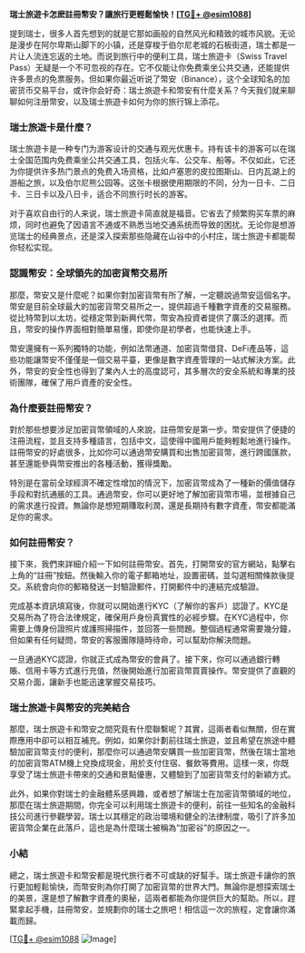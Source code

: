 **瑞士旅遊卡怎麽註冊幣安？讓旅行更輕鬆愉快！[[TG💪+ @esim1088](https://t.me/s/esim1088)]**

提到瑞士，很多人首先想到的就是它那如画般的自然风光和精致的城市风貌。无论是漫步在阿尔卑斯山脚下的小镇，还是穿梭于伯尔尼老城的石板街道，瑞士都是一片让人流连忘返的土地。而说到旅行中的便利工具，瑞士旅遊卡（Swiss Travel Pass）无疑是一个不可忽视的存在。它不仅能让你免费乘坐公共交通，还能提供许多景点的免票服务。但如果你最近听说了幣安（Binance），这个全球知名的加密货币交易平台，或许你会好奇：瑞士旅遊卡和幣安有什麼关系？今天我们就来聊聊如何注册幣安，以及瑞士旅遊卡如何为你的旅行锦上添花。

### 瑞士旅遊卡是什麼？

瑞士旅遊卡是一种专门为游客设计的交通与观光优惠卡。持有该卡的游客可以在瑞士全国范围内免费乘坐公共交通工具，包括火车、公交车、船等。不仅如此，它还为你提供许多热门景点的免费入场资格，比如卢塞恩的皮拉图斯山、日内瓦湖上的游船之旅，以及伯尔尼熊公园等。这张卡根据使用期限的不同，分为一日卡、二日卡、三日卡以及八日卡，适合不同旅行时长的游客。

对于喜欢自由行的人来说，瑞士旅遊卡简直就是福音。它省去了频繁购买车票的麻烦，同时也避免了因语言不通或不熟悉当地交通系统而导致的困扰。无论你是想游览瑞士的经典景点，还是深入探索那些隐藏在山谷中的小村庄，瑞士旅遊卡都能帮你轻松实现。

### 認識幣安：全球領先的加密貨幣交易所

那麼，幣安又是什麼呢？如果你對加密貨幣有所了解，一定聽說過幣安這個名字。幣安是目前全球最大的加密貨幣交易所之一，提供超過千種數字資產的交易服務。從比特幣到以太坊，從穩定幣到新興代幣，幣安為投資者提供了廣泛的選擇。而且，幣安的操作界面相對簡單易懂，即使你是初學者，也能快速上手。

幣安還擁有一系列獨特的功能，例如法幣通道、加密貨幣借貸、DeFi產品等，這些功能讓幣安不僅僅是一個交易平臺，更像是數字資產管理的一站式解決方案。此外，幣安的安全性也得到了業內人士的高度認可，其多層次的安全系統和專業的技術團隊，確保了用戶資產的安全性。

### 為什麼要註冊幣安？

對於那些想要涉足加密貨幣領域的人來說，註冊幣安是第一步。幣安提供了便捷的注冊流程，並且支持多種語言，包括中文，這使得中國用戶能夠輕鬆地進行操作。註冊幣安的好處很多，比如你可以通過幣安購買和出售加密貨幣，進行跨國匯款，甚至還能參與幣安推出的各種活動，獲得獎勵。

特別是在當前全球經濟不確定性增加的情況下，加密貨幣成為了一種新的價值儲存手段和對抗通脹的工具。通過幣安，你可以更好地了解加密貨幣市場，並根據自己的需求進行投資。無論你是想短期賺取利潤，還是長期持有數字資產，幣安都能滿足你的需求。

### 如何註冊幣安？

接下來，我們來詳細介紹一下如何註冊幣安。首先，打開幣安的官方網站，點擊右上角的“註冊”按鈕。然後輸入你的電子郵箱地址，設置密碼，並勾選相關條款後提交。系統會向你的郵箱發送一封驗證郵件，打開郵件中的連結完成驗證。

完成基本資訊填寫後，你就可以開始進行KYC（了解你的客戶）認證了。KYC是交易所為了符合法律規定，確保用戶身份真實性的必經步驟。在KYC過程中，你需要上傳身份證照片或護照掃描件，並回答一些問題。整個過程通常需要幾分鐘，但如果有任何疑問，幣安的客服團隊隨時待命，可以幫助你解決問題。

一旦通過KYC認證，你就正式成為幣安的會員了。接下來，你可以通過銀行轉賬、信用卡等方式進行充值，然後開始進行加密貨幣買賣操作。幣安提供了直觀的交易介面，讓新手也能迅速掌握交易技巧。

### 瑞士旅遊卡與幣安的完美結合

那麼，瑞士旅遊卡和幣安之間究竟有什麼聯繫呢？其實，這兩者看似無關，但在實際應用中卻可以相互補充。例如，如果你計劃前往瑞士旅遊，並且希望在旅途中體驗加密貨幣支付的便利，那麼你可以通過幣安購買一些加密貨幣，然後在瑞士當地的加密貨幣ATM機上兌換成現金，用於支付住宿、餐飲等費用。這樣一來，你既享受了瑞士旅遊卡帶來的交通和景點優惠，又體驗到了加密貨幣支付的新穎方式。

此外，如果你對瑞士的金融體系感興趣，或者想了解瑞士在加密貨幣領域的地位，那麼在瑞士旅遊期間，你完全可以利用瑞士旅遊卡的便利，前往一些知名的金融科技公司進行參觀學習。瑞士以其穩定的政治環境和健全的法律制度，吸引了許多加密貨幣企業在此落戶，這也是為什麼瑞士被稱為“加密谷”的原因之一。

### 小結

總之，瑞士旅遊卡和幣安都是現代旅行者不可或缺的好幫手。瑞士旅遊卡讓你的旅行更加輕鬆愉快，而幣安則為你打開了加密貨幣的世界大門。無論你是想探索瑞士的美景，還是想了解數字資產的奧秘，這兩者都能為你提供巨大的幫助。所以，趕緊拿起手機，註冊幣安，並規劃你的瑞士之旅吧！相信這一次的旅程，定會讓你滿載而歸。

[[TG💪+ @esim1088](https://t.me/s/esim1088) ![Image](https://i.postimg.cc/4NQfJmqS/Snipaste-2025-05-13-00-14-12.png)]